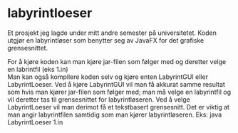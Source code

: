 # labyrintloeser

Et prosjekt jeg lagde under mitt andre semester på universitetet.
Koden utgjør en labyrintløser som benytter seg av JavaFX for det grafiske grensesnittet.

For å kjøre koden kan man kjøre jar-filen som følger med og deretter velge en labrintfil (eks 1.in)  
Man kan også kompilere koden selv og kjøre enten LabyrintGUI eller LabyrintLoeser. Ved å kjøre LabyrintGUI vil man få akkurat samme resultat som hvis man kjører jar-filen som følger med; man må velge en labyrintfil og vil deretter tas til grensesnittet for labyrintløseren.
Ved å velge LabyrintLoeser vil man derimot få et tekstbasert grensesnitt. Det er viktig at man angir labyrintfilen samtidig som man kjører labyrintløseren. Eks:
	java LabyrintLoeser 1.in
